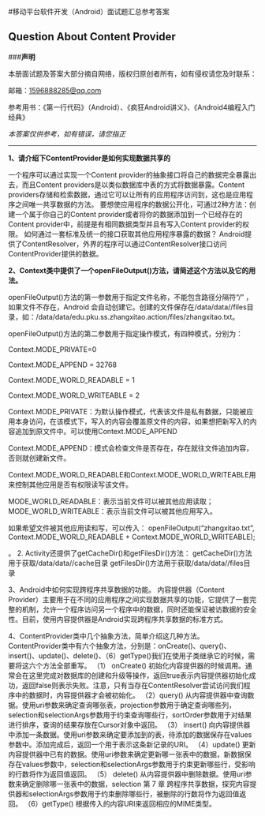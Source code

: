 #移动平台软件开发（Android）面试题汇总参考答案

## Question About Content Provider

###**声明**

本册面试题及答案大部分摘自网络，版权归原创者所有，如有侵权请您及时联系：

邮箱：1596888285@qq.com

参考用书：《第一行代码》（Android）、《疯狂Android讲义》、《Android4编程入门经典》

*本答案仅供参考，如有错误，请您指正*


---
**1、请介绍下ContentProvider是如何实现数据共享的**

一个程序可以通过实现一个Content provider的抽象接口将自己的数据完全暴露出去，而且Content providers是以类似数据库中表的方式将数据暴露。Content providers存储和检索数据，通过它可以让所有的应用程序访问到，这也是应用程序之间唯一共享数据的方法。
要想使应用程序的数据公开化，可通过2种方法：创建一个属于你自己的Content provider或者将你的数据添加到一个已经存在的Content provider中，前提是有相同数据类型并且有写入Content provider的权限。
如何通过一套标准及统一的接口获取其他应用程序暴露的数据？
Android提供了ContentResolver，外界的程序可以通过ContentResolver接口访问ContentProvider提供的数据。

**2、Context类中提供了一个openFileOutput()方法，请简述这个方法以及它的用法。**

openFileOutput()方法的第一参数用于指定文件名称，不能包含路径分隔符“/” ，如果文件不存在，Android 会自动创建它。创建的文件保存在/data/data/<package name>/files目录，如：/data/data/edu.pku.ss.zhangxitao.action/files/zhangxitao.txt。

openFileOutput()方法的第二参数用于指定操作模式，有四种模式，分别为： 

Context.MODE_PRIVATE=0

Context.MODE_APPEND    =  32768

Context.MODE_WORLD_READABLE =  1

Context.MODE_WORLD_WRITEABLE =  2

Context.MODE_PRIVATE：为默认操作模式，代表该文件是私有数据，只能被应用本身访问，在该模式下，写入的内容会覆盖原文件的内容，如果想把新写入的内容追加到原文件中。可以使用Context.MODE_APPEND

Context.MODE_APPEND：模式会检查文件是否存在，存在就往文件追加内容，否则就创建新文件。

Context.MODE_WORLD_READABLE和Context.MODE_WORLD_WRITEABLE用来控制其他应用是否有权限读写该文件。

MODE_WORLD_READABLE：表示当前文件可以被其他应用读取；MODE_WORLD_WRITEABLE：表示当前文件可以被其他应用写入。

如果希望文件被其他应用读和写，可以传入：
openFileOutput(“zhangxitao.txt”, Context.MODE_WORLD_READABLE + Context.MODE_WORLD_WRITEABLE);

。
2. Activity还提供了getCacheDir()和getFilesDir()方法：
getCacheDir()方法用于获取/data/data/<package name>/cache目录
getFilesDir()方法用于获取/data/data/<package name>/files目录


3、Android中如何实现跨程序共享数据的功能。
内容提供器（Content Provider）主要用于在不同的应用程序之间实现数据共享的功能，它提供了一套完整的机制，允许一个程序访问另一个程序中的数据，同时还能保证被访数据的安全性。目前，使用内容提供器是Android实现跨程序共享数据的标准方式。

4、ContentProvider类中几个抽象方法，简单介绍这几种方法。
ContentProvider类中有六个抽象方法，分别是：onCreate()、query()、insert()、update()、delete()、（6）getType()我们在使用子类继承它的时候，需要将这六个方法全部重写。
（1） onCreate()
初始化内容提供器的时候调用。通常会在这里完成对数据库的创建和升级等操作，返回true表示内容提供器初始化成功，返回false则表示失败。注意，只有当存在ContentResolver尝试访问我们程序中的数据时，内容提供器才会被初始化。
（2）query()
从内容提供器中查询数据。使用uri参数来确定查询哪张表，projection参数用于确定查询哪些列，selection和selectionArgs参数用于约束查询哪些行，sortOrder参数用于对结果进行排序，查询的结果存放在Cursor对象中返回。
（3） insert()
向内容提供器中添加一条数据。使用uri参数来确定要添加到的表，待添加的数据保存在values参数中。添加完成后，返回一个用于表示这条新记录的URI。
（4）update()
更新内容提供器中已有的数据。使用uri参数来确定更新哪一张表中的数据，新数据保存在values参数中，selection和selectionArgs参数用于约束更新哪些行，受影响的行数将作为返回值返回。
（5） delete()
从内容提供器中删除数据。使用uri参数来确定删除哪一张表中的数据，selection
第 7 章 跨程序共享数据，探究内容提供器和selectionArgs参数用于约束删除哪些行，被删除的行数将作为返回值返回。
（6）getType()
根据传入的内容URI来返回相应的MIME类型。


